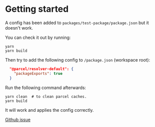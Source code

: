 # Getting started


A config has been added to `packages/test-package/package.json` but it doesn't work. 

You can check it out by running:

```shell
yarn
yarn build
```

Then try to add the following config to `/package.json` (workspace root):

```json
  "@parcel/resolver-default": {
    "packageExports": true
  }
```

Run the following command afterwards:

```shell
yarn clean  # to clean parcel caches.
yarn build
```

It will work and applies the config correctly.

[Github issue](https://github.com/parcel-bundler/parcel/issues/9602)
